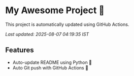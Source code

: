 # My Awesome Project 🚀

This project is automatically updated using GitHub Actions.

_Last updated: 2025-08-07 04:19:35 IST_

## Features
- Auto-update README using Python 🐍
- Auto Git push with GitHub Actions 🤖
